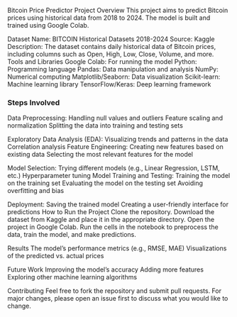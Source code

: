 Bitcoin Price Predictor
Project Overview
This project aims to predict Bitcoin prices using historical data from 2018 to 2024. The model is built and trained using Google Colab.

Dataset
Name: BITCOIN Historical Datasets 2018-2024
Source: Kaggle
Description: The dataset contains daily historical data of Bitcoin prices, including columns such as Open, High, Low, Close, Volume, and more.
Tools and Libraries
Google Colab: For running the model
Python: Programming language
Pandas: Data manipulation and analysis
NumPy: Numerical computing
Matplotlib/Seaborn: Data visualization
Scikit-learn: Machine learning library
TensorFlow/Keras: Deep learning framework

<h3>Steps Involved</h3>

Data Preprocessing:
Handling null values and outliers
Feature scaling and normalization
Splitting the data into training and testing sets

Exploratory Data Analysis (EDA):
Visualizing trends and patterns in the data
Correlation analysis
Feature Engineering:
Creating new features based on existing data
Selecting the most relevant features for the model

Model Selection:
Trying different models (e.g., Linear Regression, LSTM, etc.)
Hyperparameter tuning
Model Training and Testing:
Training the model on the training set
Evaluating the model on the testing set
Avoiding overfitting and bias

Deployment:
Saving the trained model
Creating a user-friendly interface for predictions
How to Run the Project
Clone the repository.
Download the dataset from Kaggle and place it in the appropriate directory.
Open the project in Google Colab.
Run the cells in the notebook to preprocess the data, train the model, and make predictions.

Results
The model’s performance metrics (e.g., RMSE, MAE)
Visualizations of the predicted vs. actual prices

Future Work
Improving the model’s accuracy
Adding more features
Exploring other machine learning algorithms

Contributing
Feel free to fork the repository and submit pull requests. For major changes, please open an issue first to discuss what you would like to change.
